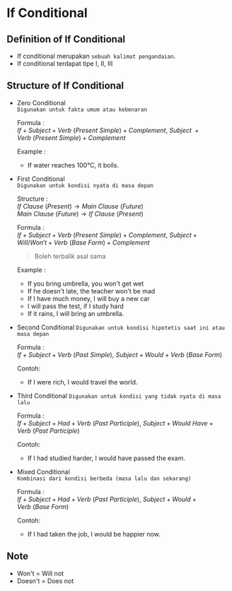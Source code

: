 # If Conditional
## Definition of If Conditional
- If conditional merupakan `sebuah kalimat pengandaian`.
- If conditional terdapat tipe I, II, III
## Structure of If Conditional
- Zero Conditional<br>
  `Digunakan untuk fakta umum atau kebenaran`

  Formula :<br>
  $If + Subject + Verb\ (Present\ Simple) + Complement,\ Subject\ + Verb\ (Present\ Simple) + Complement$

  Example :
  - If water reaches 100°C, it boils.
  
- First Conditional<br>
  `Digunakan untuk kondisi nyata di masa depan`

  Structure :<br>
  $If\ Clause\ (Present) \longrightarrow Main\ Clause\ (Future)$ <br>
  $Main\ Clause\ (Future) \longrightarrow If\ Clause\ (Present)$

  Formula :<br>
  $If + Subject + Verb\ (Present\ Simple) + Complement,\ Subject + Will/Won't + Verb\ (Base\ Form) + Complement$
  > Boleh terbalik asal sama

  Example :  
  - If you bring umbrella, you won't get wet
  - If he doesn't late, the teacher won't be mad
  - If I have much money, I will buy a new car
  - I will pass the test, if I study hard
  - If it rains, I will bring an umbrella.

- Second Conditional
  `Digunakan untuk kondisi hipotetis saat ini atau masa depan`

  Formula :<br>
  $If + Subject + Verb\ (Past\ Simple),\ Subject + Would + Verb\ (Base\ Form)$

  Contoh:
  - If I were rich, I would travel the world.

- Third Conditional
  `Digunakan untuk kondisi yang tidak nyata di masa lalu`

  Formula :<br>
  $If + Subject + Had + Verb\ (Past\ Participle),\ Subject + Would\ Have + Verb\ (Past\ Participle)$

  Contoh:
  - If I had studied harder, I would have passed the exam.

- Mixed Conditional<br>
  `Kombinasi dari kondisi berbeda (masa lalu dan sekarang)`

  Formula :<br>
  $If + Subject + Had + Verb\ (Past\ Participle),\ Subject + Would + Verb\ (Base\ Form)$

  Contoh:
  - If I had taken the job, I would be happier now.

## Note 
- Won't = Will not
- Doesn't = Does not
